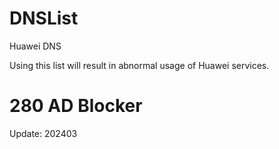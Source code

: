 # DNSList

Huawei DNS

Using this list will result in abnormal usage of Huawei services.

# 280 AD Blocker

Update: 202403
